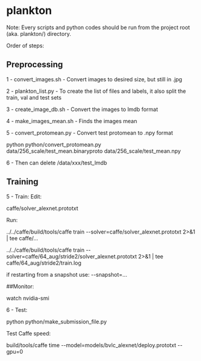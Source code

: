 # plankton
Note: Every scripts and python codes should be run from the project root (aka. plankton/) directory.

Order of steps:
## Preprocessing
1 - convert_images.sh - Convert images to desired size, but still in .jpg

2 - plankton_list.py - To create the list of files and labels, it also split the train, val and test sets

3 - create_image_db.sh - Convert the images to lmdb format

4 - make_images_mean.sh - Finds the images mean

5 - convert_protomean.py - Convert test protomean to .npy format

python python/convert_protomean.py data/256_scale/test_mean.binaryproto data/256_scale/test_mean.npy

6 - Then can delete /data/xxx/test_lmdb

## Training
5 - Train:
Edit:

caffe/solver_alexnet.prototxt

Run:

../../caffe/build/tools/caffe train --solver=caffe/solver_alexnet.prototxt 2>&1 | tee caffe/...

../../caffe/build/tools/caffe train --solver=caffe/64_aug/stride2/solver_alexnet.prototxt 2>&1 | tee caffe/64_aug/stride2/train.log

if restarting from a snapshot use: --snapshot=...

##Monitor: 

watch nvidia-smi

6 - Test:

python python/make_submission_file.py


Test Caffe speed:

build/tools/caffe time --model=models/bvlc_alexnet/deploy.prototxt --gpu=0
